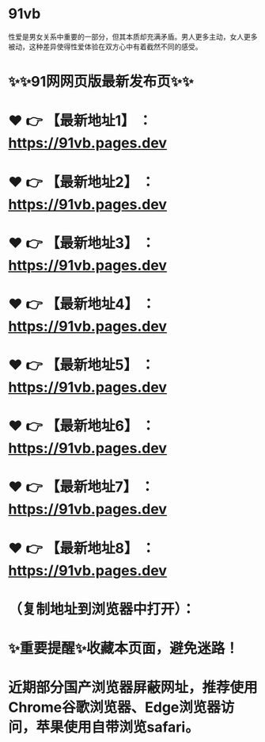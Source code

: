 # 91vb
性爱是男女关系中重要的一部分，但其本质却充满矛盾。男人更多主动，女人更多被动，这种差异使得性爱体验在双方心中有着截然不同的感受。

# ✨✨91网网页版最新发布页✨✨
# ❤️ 👉 【最新地址1】 ：https://91vb.pages.dev
# ❤️ 👉 【最新地址2】 ：https://91vb.pages.dev
# ❤️ 👉 【最新地址3】 ：https://91vb.pages.dev
# ❤️ 👉 【最新地址4】 ：https://91vb.pages.dev
# ❤️ 👉 【最新地址5】 ：https://91vb.pages.dev
# ❤️ 👉 【最新地址6】 ：https://91vb.pages.dev
# ❤️ 👉 【最新地址7】 ：https://91vb.pages.dev
# ❤️ 👉 【最新地址8】 ：https://91vb.pages.dev
# （复制地址到浏览器中打开）：
# ✨重要提醒✨收藏本页面，避免迷路！
# 近期部分国产浏览器屏蔽网址，推荐使用Chrome谷歌浏览器、Edge浏览器访问，苹果使用自带浏览safari。
